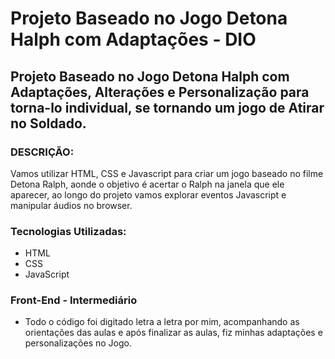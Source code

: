 # Projeto Baseado no Jogo Detona Halph com Adaptações - DIO

## Projeto Baseado no Jogo Detona Halph com Adaptações, Alterações e Personalização para torna-lo individual, se tornando um jogo de Atirar no Soldado.

### DESCRIÇÃO:
Vamos utilizar HTML, CSS e Javascript para criar um jogo baseado no filme Detona Ralph, aonde o objetivo é acertar o Ralph na janela que ele aparecer, ao longo do projeto vamos explorar eventos Javascript e manipular áudios no browser.

### Tecnologias Utilizadas:
 - HTML
 - CSS
 - JavaScript

### Front-End - Intermediário

- Todo o código foi digitado letra a letra por mim, acompanhando as orientações das aulas e após finalizar as aulas, fiz minhas adaptações e personalizações no Jogo.
